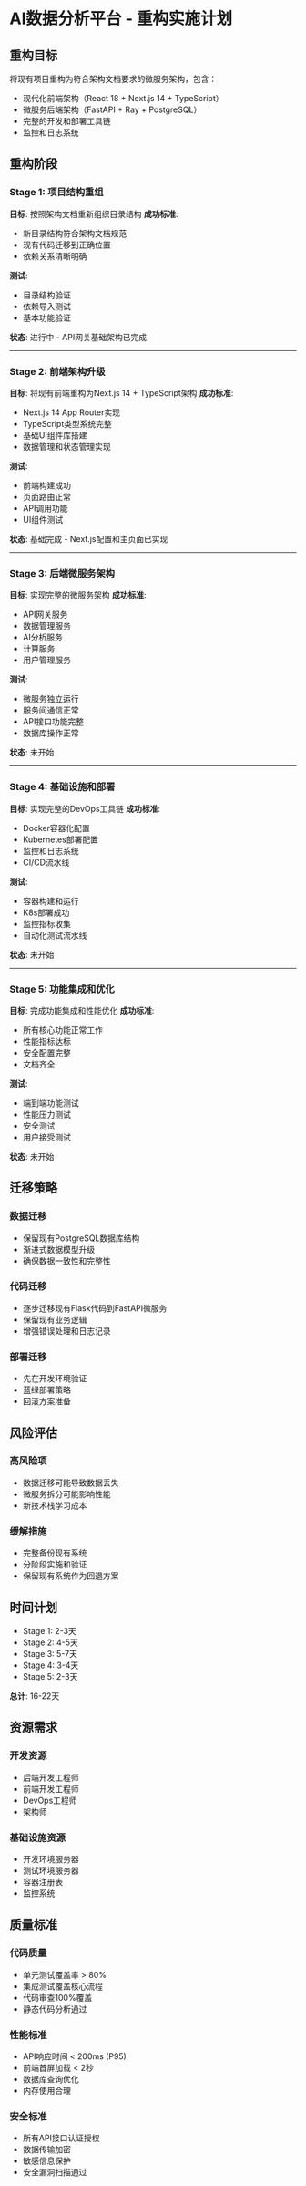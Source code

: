 # AI数据分析平台 - 重构实施计划

## 重构目标

将现有项目重构为符合架构文档要求的微服务架构，包含：
- 现代化前端架构（React 18 + Next.js 14 + TypeScript）
- 微服务后端架构（FastAPI + Ray + PostgreSQL）
- 完整的开发和部署工具链
- 监控和日志系统

## 重构阶段

### Stage 1: 项目结构重组
**目标**: 按照架构文档重新组织目录结构
**成功标准**: 
- 新目录结构符合架构文档规范
- 现有代码迁移到正确位置
- 依赖关系清晰明确

**测试**: 
- 目录结构验证
- 依赖导入测试
- 基本功能验证

**状态**: 进行中 - API网关基础架构已完成

---

### Stage 2: 前端架构升级
**目标**: 将现有前端重构为Next.js 14 + TypeScript架构
**成功标准**:
- Next.js 14 App Router实现
- TypeScript类型系统完整
- 基础UI组件库搭建
- 数据管理和状态管理实现

**测试**:
- 前端构建成功
- 页面路由正常
- API调用功能
- UI组件测试

**状态**: 基础完成 - Next.js配置和主页面已实现

---

### Stage 3: 后端微服务架构
**目标**: 实现完整的微服务架构
**成功标准**:
- API网关服务
- 数据管理服务
- AI分析服务  
- 计算服务
- 用户管理服务

**测试**:
- 微服务独立运行
- 服务间通信正常
- API接口功能完整
- 数据库操作正常

**状态**: 未开始

---

### Stage 4: 基础设施和部署
**目标**: 实现完整的DevOps工具链
**成功标准**:
- Docker容器化配置
- Kubernetes部署配置
- 监控和日志系统
- CI/CD流水线

**测试**:
- 容器构建和运行
- K8s部署成功
- 监控指标收集
- 自动化测试流水线

**状态**: 未开始

---

### Stage 5: 功能集成和优化
**目标**: 完成功能集成和性能优化
**成功标准**:
- 所有核心功能正常工作
- 性能指标达标
- 安全配置完整
- 文档齐全

**测试**:
- 端到端功能测试
- 性能压力测试
- 安全测试
- 用户接受测试

**状态**: 未开始

## 迁移策略

### 数据迁移
- 保留现有PostgreSQL数据库结构
- 渐进式数据模型升级
- 确保数据一致性和完整性

### 代码迁移
- 逐步迁移现有Flask代码到FastAPI微服务
- 保留现有业务逻辑
- 增强错误处理和日志记录

### 部署迁移
- 先在开发环境验证
- 蓝绿部署策略
- 回滚方案准备

## 风险评估

### 高风险项
- 数据迁移可能导致数据丢失
- 微服务拆分可能影响性能
- 新技术栈学习成本

### 缓解措施
- 完整备份现有系统
- 分阶段实施和验证
- 保留现有系统作为回退方案

## 时间计划

- Stage 1: 2-3天
- Stage 2: 4-5天  
- Stage 3: 5-7天
- Stage 4: 3-4天
- Stage 5: 2-3天

**总计**: 16-22天

## 资源需求

### 开发资源
- 后端开发工程师
- 前端开发工程师
- DevOps工程师
- 架构师

### 基础设施资源
- 开发环境服务器
- 测试环境服务器
- 容器注册表
- 监控系统

## 质量标准

### 代码质量
- 单元测试覆盖率 > 80%
- 集成测试覆盖核心流程
- 代码审查100%覆盖
- 静态代码分析通过

### 性能标准
- API响应时间 < 200ms (P95)
- 前端首屏加载 < 2秒
- 数据库查询优化
- 内存使用合理

### 安全标准
- 所有API接口认证授权
- 数据传输加密
- 敏感信息保护
- 安全漏洞扫描通过